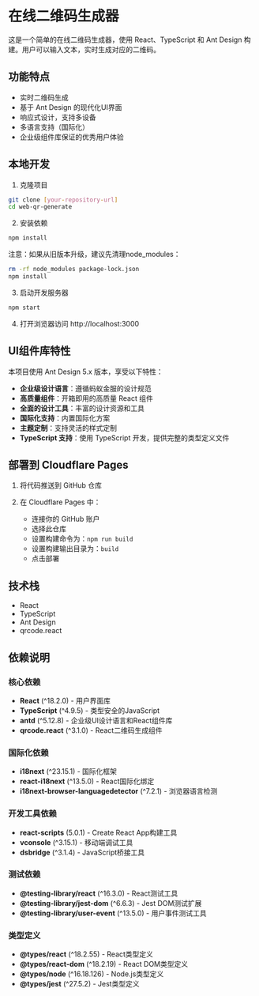 # 在线二维码生成器

这是一个简单的在线二维码生成器，使用 React、TypeScript 和 Ant Design 构建。用户可以输入文本，实时生成对应的二维码。

## 功能特点

- 实时二维码生成
- 基于 Ant Design 的现代化UI界面
- 响应式设计，支持多设备
- 多语言支持（国际化）
- 企业级组件库保证的优秀用户体验

## 本地开发

1. 克隆项目
```bash
git clone [your-repository-url]
cd web-qr-generate
```

2. 安装依赖
```bash
npm install
```

注意：如果从旧版本升级，建议先清理node_modules：
```bash
rm -rf node_modules package-lock.json
npm install
```

3. 启动开发服务器
```bash
npm start
```

4. 打开浏览器访问 http://localhost:3000

## UI组件库特性

本项目使用 Ant Design 5.x 版本，享受以下特性：

- **企业级设计语言**：遵循蚂蚁金服的设计规范
- **高质量组件**：开箱即用的高质量 React 组件
- **全面的设计工具**：丰富的设计资源和工具
- **国际化支持**：内置国际化方案
- **主题定制**：支持灵活的样式定制
- **TypeScript 支持**：使用 TypeScript 开发，提供完整的类型定义文件

## 部署到 Cloudflare Pages

1. 将代码推送到 GitHub 仓库

2. 在 Cloudflare Pages 中：
   - 连接你的 GitHub 账户
   - 选择此仓库
   - 设置构建命令为：`npm run build`
   - 设置构建输出目录为：`build`
   - 点击部署

## 技术栈

- React
- TypeScript
- Ant Design
- qrcode.react

## 依赖说明

### 核心依赖
- **React** (^18.2.0) - 用户界面库
- **TypeScript** (^4.9.5) - 类型安全的JavaScript
- **antd** (^5.12.8) - 企业级UI设计语言和React组件库
- **qrcode.react** (^3.1.0) - React二维码生成组件

### 国际化依赖
- **i18next** (^23.15.1) - 国际化框架
- **react-i18next** (^13.5.0) - React国际化绑定
- **i18next-browser-languagedetector** (^7.2.1) - 浏览器语言检测

### 开发工具依赖
- **react-scripts** (5.0.1) - Create React App构建工具
- **vconsole** (^3.15.1) - 移动端调试工具
- **dsbridge** (^3.1.4) - JavaScript桥接工具

### 测试依赖
- **@testing-library/react** (^16.3.0) - React测试工具
- **@testing-library/jest-dom** (^6.6.3) - Jest DOM测试扩展
- **@testing-library/user-event** (^13.5.0) - 用户事件测试工具

### 类型定义
- **@types/react** (^18.2.55) - React类型定义
- **@types/react-dom** (^18.2.19) - React DOM类型定义
- **@types/node** (^16.18.126) - Node.js类型定义
- **@types/jest** (^27.5.2) - Jest类型定义
